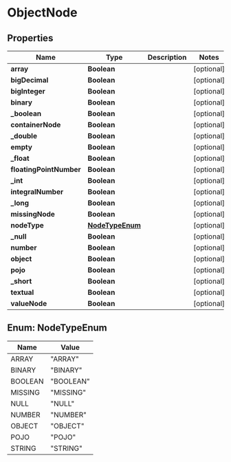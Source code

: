 
# ObjectNode

## Properties
Name | Type | Description | Notes
------------ | ------------- | ------------- | -------------
**array** | **Boolean** |  |  [optional]
**bigDecimal** | **Boolean** |  |  [optional]
**bigInteger** | **Boolean** |  |  [optional]
**binary** | **Boolean** |  |  [optional]
**_boolean** | **Boolean** |  |  [optional]
**containerNode** | **Boolean** |  |  [optional]
**_double** | **Boolean** |  |  [optional]
**empty** | **Boolean** |  |  [optional]
**_float** | **Boolean** |  |  [optional]
**floatingPointNumber** | **Boolean** |  |  [optional]
**_int** | **Boolean** |  |  [optional]
**integralNumber** | **Boolean** |  |  [optional]
**_long** | **Boolean** |  |  [optional]
**missingNode** | **Boolean** |  |  [optional]
**nodeType** | [**NodeTypeEnum**](#NodeTypeEnum) |  |  [optional]
**_null** | **Boolean** |  |  [optional]
**number** | **Boolean** |  |  [optional]
**object** | **Boolean** |  |  [optional]
**pojo** | **Boolean** |  |  [optional]
**_short** | **Boolean** |  |  [optional]
**textual** | **Boolean** |  |  [optional]
**valueNode** | **Boolean** |  |  [optional]


<a name="NodeTypeEnum"></a>
## Enum: NodeTypeEnum
Name | Value
---- | -----
ARRAY | &quot;ARRAY&quot;
BINARY | &quot;BINARY&quot;
BOOLEAN | &quot;BOOLEAN&quot;
MISSING | &quot;MISSING&quot;
NULL | &quot;NULL&quot;
NUMBER | &quot;NUMBER&quot;
OBJECT | &quot;OBJECT&quot;
POJO | &quot;POJO&quot;
STRING | &quot;STRING&quot;



